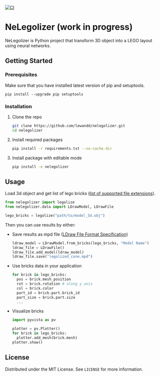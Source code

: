 [![CI](https://github.com/lewandd/nelegolizer/actions/workflows/test.yml/badge.svg?branch=main)](https://github.com/lewandd/nelegolizer/actions/workflows/test.yml)

# NeLegolizer (work in progress)

NeLegolizer is Python project that transform 3D object into a LEGO layout using neural networks.

## Getting Started

### Prerequisites
Make sure that you have installed latest version of pip and setuptools.
```
pip install --upgrade pip setuptools
```
### Installation

1. Clone the repo
   
   ```sh
   git clone https://github.com/lewandd/nelegolizer.git
   cd nelegolizer
   ```
3. Install required packages
   ```sh
   pip install -r requirements.txt --no-cache-dir
   ```
4. Install package with editable mode
   ```sh
   pip install -e nelegolizer
   ```

## Usage
Load 3d object and get list of lego bricks ([list of supported file extensions](https://docs.pyvista.org/api/readers/_autosummary/pyvista.get_reader.html#pyvista.get_reader)).
```python
from nelegolizer import legolize
from nelegolizer.data import LDrawModel, LDrawFile

lego_bricks = legolize("path/to/model_3d.obj")
```
Then you can use results by either:
- Save results as mpd file ([LDraw File Format Specification](https://www.ldraw.org/article/218.html))
  ```python
  ldraw_model = LDrawModel.from_bricks(lego_bricks, "Model Name")
  ldraw_file = LDrawFile()
  ldraw_file.add_model(ldraw_model)
  ldraw_file.save("legolized_cone.mpd")
  ```
- Use bricks data in your application
  ```python
  for brick in lego_bricks:
    pos = brick.mesh_position
    rot = brick.rotation # along y axis
    col = brick.color
    part_id = brick.part.brick_id
    part_size = brick.part.size
    ...
  ```
- Visualize bricks
  ```python
  import pyvista as pv

  plotter = pv.Plotter()
  for brick in lego_bricks:
    plotter.add_mesh(brick.mesh)
  plotter.show()
  ```
## License

Distributed under the MIT License. See `LICENSE` for more information.
